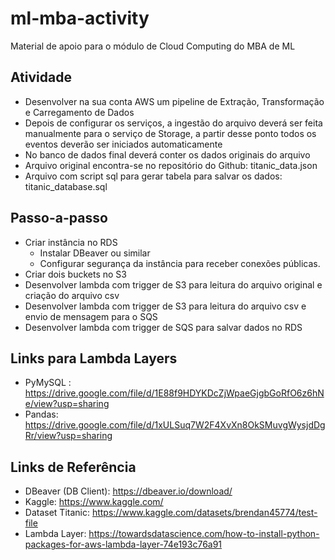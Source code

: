 # ml-mba-activity
Material de apoio para o módulo de Cloud Computing do MBA de ML

## Atividade

- Desenvolver na sua conta AWS um pipeline de Extração, Transformação e Carregamento de Dados
- Depois de configurar os serviços, a ingestão do arquivo deverá ser feita manualmente para o serviço de Storage, a partir desse ponto todos os eventos deverão ser iniciados automaticamente
- No banco de dados final deverá conter os dados originais do arquivo
- Arquivo original encontra-se no repositório do Github: titanic_data.json
- Arquivo com script sql para gerar tabela para salvar os dados: titanic_database.sql

## Passo-a-passo
- Criar instância no RDS
  - Instalar DBeaver ou similar
  - Configurar segurança da instância para receber conexões públicas.
- Criar dois buckets no S3
- Desenvolver lambda com trigger de S3 para leitura do arquivo original e criação do arquivo csv
- Desenvolver lambda com trigger de S3 para leitura do arquivo csv e envio de mensagem para o SQS
- Desenvolver lambda com trigger de SQS para salvar dados no RDS

## Links para Lambda Layers
- PyMySQL : https://drive.google.com/file/d/1E88f9HDYKDcZjWpaeGjgbGoRfO6z6hNe/view?usp=sharing
- Pandas: https://drive.google.com/file/d/1xULSuq7W2F4XvXn8OkSMuvgWysjdDgRr/view?usp=sharing

## Links de Referência
- DBeaver (DB Client): https://dbeaver.io/download/ 
- Kaggle: https://www.kaggle.com/ 
- Dataset Titanic: https://www.kaggle.com/datasets/brendan45774/test-file
- Lambda Layer: https://towardsdatascience.com/how-to-install-python-packages-for-aws-lambda-layer-74e193c76a91